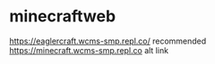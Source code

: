 # minecraftweb
https://eaglercraft.wcms-smp.repl.co/ recommended
https://minecraft.wcms-smp.repl.co alt link

